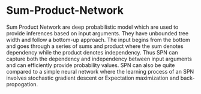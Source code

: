 # Sum-Product-Network
Sum Product Network are deep probabilistic model which are used to provide inferences based on input arguments. They have unbounded tree width and follow a bottom-up approach. The input begins from the bottom and goes through a series of sums and product where the sum denotes dependency while the product denotes independency. Thus SPN can capture both the dependency and independency between input arguments and can efficiently provide probability values. SPN can also be quite compared to a simple neural network where the learning process of an SPN involves stochastic gradient descent or Expectation maximization and back-propogation.
